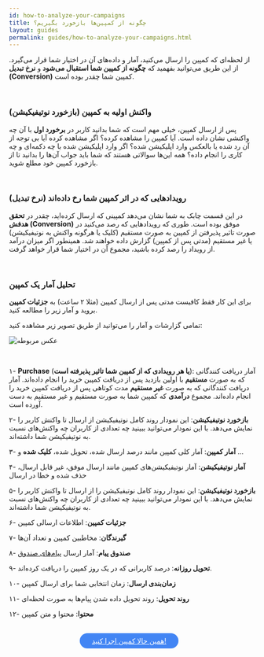 ```yaml
---
id: how-to-analyze-your-campaigns
title: چگونه از کمپین‌ها بازخورد بگیریم؟
layout: guides
permalink: guides/how-to-analyze-your-campaigns.html
---
```


از لحظه‌ای که کمپین را ارسال می‌کنید، آمار و داده‌های آن در اختیار شما قرار می‌گیرد. از این طریق می‌توانید بفهمید که **چگونه از کمپین شما استقبال می‌شود** و **نرخ تبدیل (Conversion)** کمپین شما چقدر بوده است.

<Br>

### واکنش اولیه به کمپین (بازخورد نوتیفیکیشن)

پس از ارسال کمپین، خیلی مهم است که شما بدانید کاربر در **برخورد اول** با آن چه واکنشی نشان داده است. آیا کمپین را مشاهده کرده؟ اگر مشاهده کرده آیا بی توجه از آن رد شده یا بالعکس وارد اپلیکیشن شده؟ اگر وارد اپلیکیشن شده با چه دکمه‌ای و چه کاری را انجام داده؟ همه این‌ها سوالاتی هستند که شما باید جواب آن‌ها را بدانید تا از بازخورد کمپین خود مطلع شوید. 

<Br>

### رویدادهایی که در اثر کمپین شما رخ داده‌اند (نرخ تبدیل)

در این قسمت چابک به شما نشان می‌دهد کمپینی که ارسال کرده‌اید، چقدر در **تحقق هدفش (Conversion)** موفق بوده است. طوری که رویدادهایی که رصد می‌کنید در صورت تاثیر پذیرفتن از کمپین به صورت مستقیم (کلیک یا هرگونه واکنش به نوتیفیکیشن) یا غیر مستقیم (مدتی پس از کمپین) گزارش داده خواهند شد. همینطور اگر میزان در‌آمد از رویداد را رصد کرده باشید، مجموع آن در اختیار شما قرار خواهد گرفت. 

<br>

### تحلیل آمار یک کمپین

برای این کار فقط کافیست مدتی پس از ارسال کمپین (مثلا ۲ ساعت) به **جزئیات کمپین** بروید و آمار زیر را مطالعه کنید.

تمامی گزارشات و آمار را می‌توانید از طریق تصویر زیر مشاهده کنید:

![عکس مربوطه](http://uupload.ir/files/5c5p_campaign-report.png)

<br>

۱- **Purchase** (**یا هر رویدادی که از کمپین شما تاثیر پذیرفته است**): آمار دریافت کنندگانی که به صورت **مستقیم** با اولین بازدید پس از دریافت کمپین خرید را انجام داده‌اند. آمار دریافت کنندگانی که به صورت **غیر مستقیم** مدت کوتاهی پس از دریافت کمپین خرید را انجام داده‌اند. مجموع **درآمدی** که کمپین شما به صورت مستقیم و غیر مستقیم به دست آورده است. 

۲- **بازخورد نوتیفیکیشن**: این نمودار روند کامل نوتیفیکیشن از ارسال تا واکنش کاربر را نمایش می‌دهد. با این نمودار می‌توانید ببینید چه تعدادی از کاربران چه واکنش‌های نسبت به نوتیفیکیشن شما داشته‌اند. 


۳- **آمار کمپین**:  آمار کلی کمپین مانند درصد ارسال شده، تحویل شده، **کلیک شده** و ... 

۴- **آمار نوتیفیکیشن**: آمار نوتیفیکیشن‌های کمپین مانند ارسال موفق، غیر قابل ارسال، حذف شده و خطا در ارسال

۵- **بازخورد نوتیفیکیشن**: این نمودار روند کامل نوتیفیکیشن را از ارسال تا واکنش کاربر را نمایش می‌دهد. با این نمودار می‌توانید ببینید چه تعدادی از کاربران چه واکنش‌های نسبت به نوتیفیکیشن شما داشته‌اند. 

۶- **جزئیات کمپین**: اطلاعات ارسالی کمپین

۷- **گیرندگان**: مخاطبین کمپین و تعداد آن‌ها

۸- **صندوق پیام**: آمار ارسال [پیام‌های صندوق](/panel/send.html#سیاست-ارسال)

۹- **تحویل روزانه**: درصد کاربرانی که در یک روز کمپین را دریافت کرده‌اند.

۱۰- **زمان‌بندی ارسال**: زمان انتخابی شما برای ارسال کمپین

۱۱- **روند تحویل**: روند تحویل داده شدن پیام‌ها به صورت لحظه‌ای

۱۲- **محتوا**: محتوا و متن کمپین 

<br>

<div align="center">   
    <a style="display: inline-block; text-align: center; border-radius: 40px; background: #4285f4; color: white !important; padding: 7px 25px; margin-right: 15px; cursor: pointer; transition: all 0.25s ease;" href="https://sandbox.push.adpdigital.com/front/users/composer">همین حالا کمپین‌‌ اجرا کنید!</a>
</div>
